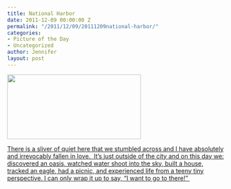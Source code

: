 ```yaml
---
title: National Harbor
date: 2011-12-09 00:00:00 Z
permalink: "/2011/12/09/20111209national-harbor/"
categories:
- Picture of the Day
- Uncategorized
author: Jennifer
layout: post
---
```


[<img title="IMG_0397" height="150" alt="" width="310" class="alignnone size-thumbnail wp-image-1219" src="http://static.squarespace.com/static/50db6bb3e4b015296cd43789/50dfa5b1e4b0dc6320e0b5ea/50dfa5b3e4b0dc6320e0b87c/1323443446000/?format=original" />](http://www.flickr.com/photos/jenniferandJennifers_photos/sets/72157628350540187/)

[There is a sliver of quiet here that we stumbled across and I have absolutely and irrevocably fallen in love.  It&#8217;s just outside of the city and on this day we: discovered an oasis, watched water shoot into the sky, built a house, tracked an eagle, had a picnic, and experienced life from a teeny tiny perspective. I can only wrap it up to say, &#8220;I want to go to there!&#8221; ](http://www.flickr.com/photos/jenniferandJennifers_photos/sets/72157628350540187/)
